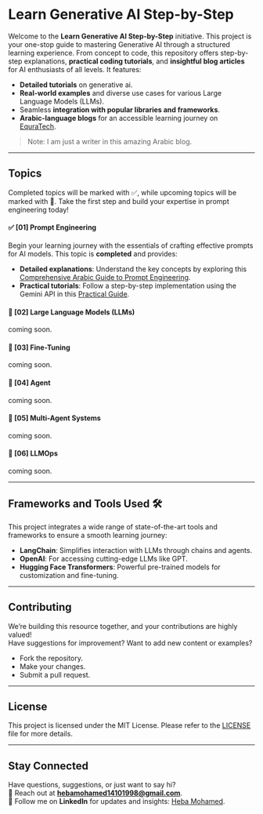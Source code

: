 # **Learn Generative AI Step-by-Step**  

Welcome to the **Learn Generative AI Step-by-Step** initiative. This project is your one-stop guide to mastering Generative AI through a structured learning experience. From concept to code, this repository offers step-by-step explanations, **practical coding tutorials**, and **insightful blog articles** for AI enthusiasts of all levels. It features: 

- **Detailed tutorials** on generative ai.  
- **Real-world examples** and diverse use cases for various Large Language Models (LLMs).  
- Seamless **integration with popular libraries and frameworks**.  
- **Arabic-language blogs** for an accessible learning journey on [EquraTech](https://eqraatech.com/category/artificial-intelligence/).

> Note: I am just a writer in this amazing Arabic blog.

---

## **Topics**  
Completed topics will be marked with ✅, while upcoming topics will be marked with 📌. Take the first step and build your expertise in prompt engineering today!

#### ✅ [01] Prompt Engineering  

Begin your learning journey with the essentials of crafting effective prompts for AI models. This topic is **completed** and provides:  
- **Detailed explanations**: Understand the key concepts by exploring this [Comprehensive Arabic Guide to Prompt Engineering](https://eqraatech.com/comprehensive-guide-into-prompt-engineering/).  
- **Practical tutorials**: Follow a step-by-step implementation using the Gemini API in this [Practical Guide](https://eqraatech.com/practical-guide-into-prompt-engineering-using-gemini-api/).  

#### 📌 [02] Large Language Models (LLMs) 
coming soon.  
<!-- Understand how LLMs work and explore the diverse applications they offer.   -->

#### 📌 [03] Fine-Tuning  
coming soon.  
<!-- Learn how to customize LLMs to meet specific requirements.   -->

#### 📌 [04] Agent  
coming soon.  
<!-- Dive into the concept of AI agents and their practical implementation.   -->

#### 📌 [05] Multi-Agent Systems  
coming soon.  
<!-- Discover how multiple AI agents interact and solve complex problems collaboratively.   -->

#### 📌 [06] LLMOps  
coming soon.  
<!-- Master the operational aspects of deploying, maintaining, and scaling LLM-based applications.   -->

---

## **Frameworks and Tools Used** 🛠️  

This project integrates a wide range of state-of-the-art tools and frameworks to ensure a smooth learning journey:  
- **LangChain**: Simplifies interaction with LLMs through chains and agents.  
- **OpenAI**: For accessing cutting-edge LLMs like GPT.  
- **Hugging Face Transformers**: Powerful pre-trained models for customization and fine-tuning.  
<!-- - **Pandas, NumPy, and Matplotlib**: For data analysis and visualization.  
- **Streamlit**: Build interactive applications for showcasing AI models.  
- **FastAPI**: Develop scalable APIs for deploying AI-powered services.  
- **Docker**: Containerize and deploy applications seamlessly.   -->

---

## **Contributing** 

We’re building this resource together, and your contributions are highly valued!  
Have suggestions for improvement? Want to add new content or examples?  

- Fork the repository.  
- Make your changes.  
- Submit a pull request.  

---

## **License**  

This project is licensed under the MIT License. Please refer to the [LICENSE](LICENSE) file for more details.  

---

## **Stay Connected**  

Have questions, suggestions, or just want to say hi?  
📧 Reach out at **[hebamohamed14101998@gmail.com](mailto:hebamohamed14101998@gmail.com)**.  
🌟 Follow me on **LinkedIn** for updates and insights: [Heba Mohamed](https://www.linkedin.com/in/heba-mohamed-14101998/).  
